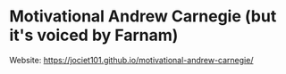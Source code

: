 # Motivational Andrew Carnegie (but it's voiced by Farnam)

Website: https://jociet101.github.io/motivational-andrew-carnegie/